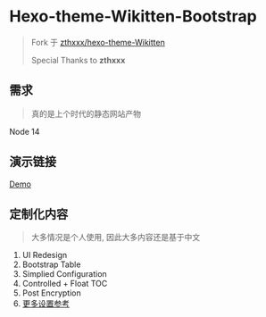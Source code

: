 # Hexo-theme-Wikitten-Bootstrap

> Fork 于 [zthxxx/hexo-theme-Wikitten](https://github.com/zthxxx/hexo-theme-Wikitten)
>
> Special Thanks to **zthxxx**

## 需求

> 真的是上个时代的静态网站产物

Node 14

## 演示链接

[Demo](https://note.szhshp.org)

## 定制化内容

> 大多情况是个人使用, 因此大多内容还是基于中文

1. UI Redesign 
2. Bootstrap Table
3. Simplied Configuration 
4. Controlled + Float TOC
5. Post Encryption
6. [更多设置参考](https://github.com/zthxxx/hexo-theme-Wikitten/blob/master/README_zh-CN.md)